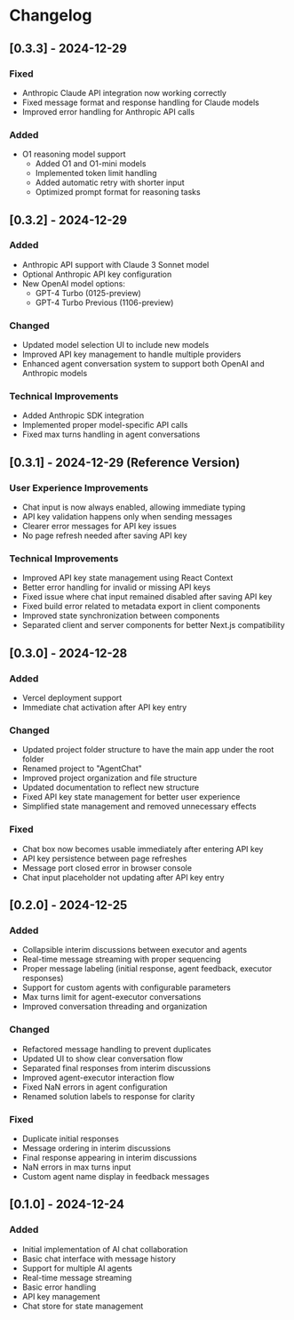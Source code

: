 # Changelog

## [0.3.3] - 2024-12-29

### Fixed
- Anthropic Claude API integration now working correctly
- Fixed message format and response handling for Claude models
- Improved error handling for Anthropic API calls

### Added
- O1 reasoning model support
  - Added O1 and O1-mini models
  - Implemented token limit handling
  - Added automatic retry with shorter input
  - Optimized prompt format for reasoning tasks

## [0.3.2] - 2024-12-29

### Added
- Anthropic API support with Claude 3 Sonnet model
- Optional Anthropic API key configuration
- New OpenAI model options:
  - GPT-4 Turbo (0125-preview)
  - GPT-4 Turbo Previous (1106-preview)

### Changed
- Updated model selection UI to include new models
- Improved API key management to handle multiple providers
- Enhanced agent conversation system to support both OpenAI and Anthropic models

### Technical Improvements
- Added Anthropic SDK integration
- Implemented proper model-specific API calls
- Fixed max turns handling in agent conversations

## [0.3.1] - 2024-12-29 (Reference Version)

### User Experience Improvements
- Chat input is now always enabled, allowing immediate typing
- API key validation happens only when sending messages
- Clearer error messages for API key issues
- No page refresh needed after saving API key

### Technical Improvements
- Improved API key state management using React Context
- Better error handling for invalid or missing API keys
- Fixed issue where chat input remained disabled after saving API key
- Fixed build error related to metadata export in client components
- Improved state synchronization between components
- Separated client and server components for better Next.js compatibility

## [0.3.0] - 2024-12-28

### Added
- Vercel deployment support
- Immediate chat activation after API key entry

### Changed
- Updated project folder structure to have the main app under the root folder
- Renamed project to "AgentChat"
- Improved project organization and file structure
- Updated documentation to reflect new structure
- Fixed API key state management for better user experience
- Simplified state management and removed unnecessary effects

### Fixed
- Chat box now becomes usable immediately after entering API key
- API key persistence between page refreshes
- Message port closed error in browser console
- Chat input placeholder not updating after API key entry

## [0.2.0] - 2024-12-25

### Added
- Collapsible interim discussions between executor and agents
- Real-time message streaming with proper sequencing
- Proper message labeling (initial response, agent feedback, executor responses)
- Support for custom agents with configurable parameters
- Max turns limit for agent-executor conversations
- Improved conversation threading and organization

### Changed
- Refactored message handling to prevent duplicates
- Updated UI to show clear conversation flow
- Separated final responses from interim discussions
- Improved agent-executor interaction flow
- Fixed NaN errors in agent configuration
- Renamed solution labels to response for clarity

### Fixed
- Duplicate initial responses
- Message ordering in interim discussions
- Final response appearing in interim discussions
- NaN errors in max turns input
- Custom agent name display in feedback messages

## [0.1.0] - 2024-12-24

### Added
- Initial implementation of AI chat collaboration
- Basic chat interface with message history
- Support for multiple AI agents
- Real-time message streaming
- Basic error handling
- API key management
- Chat store for state management 
